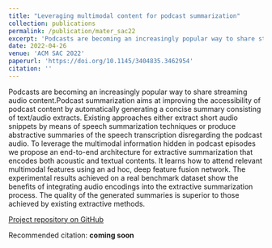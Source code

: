 ```yaml
---
title: "Leveraging multimodal content for podcast summarization"
collection: publications
permalink: /publication/mater_sac22
excerpt: 'Podcasts are becoming an increasingly popular way to share streaming audio content. Podcast summarization aims at improving the accessibility of podcast content by automatically generating a concise summary consisting of text/audio extracts. Previous approaches either extract short audio snippets by means of speech summarization techniques or produce abstractive summaries of the speech transcription disregarding the podcast audio.'
date: 2022-04-26
venue: 'ACM SAC 2022'
paperurl: 'https://doi.org/10.1145/3404835.3462954'
citation: ''
---
```

Podcasts are becoming an increasingly popular way to share streaming audio content.Podcast summarization aims at improving the accessibility of podcast content by automatically generating a concise summary consisting of text/audio extracts. Existing approaches either extract short audio snippets by means of speech summarization techniques or produce abstractive summaries of the speech transcription disregarding the podcast audio. To leverage the multimodal information hidden in podcast episodes we propose an end-to-end architecture for extractive summarization that encodes both acoustic and textual contents. It learns how to attend relevant multimodal features using an ad hoc, deep feature fusion network. The experimental results achieved on a real benchmark dataset show the benefits of integrating audio encodings into the extractive summarization process. The quality of the generated summaries is superior to those achieved by existing extractive methods.

[Project repository on GitHub](https://github.com/MorenoLaQuatra/MATeR)

Recommended citation: **coming soon**
